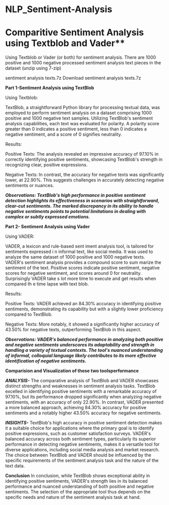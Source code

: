 # NLP_Sentiment-Analysis

# Comparitive Sentiment Analysis using Textblob and Vader**

Using Textblob or Vader (or both) for sentiment analysis.
There are 1000 positive and 1000 negative processed sentiment analysis text pieces
in the dataset (unzip using 7-zip)

sentiment analysis texts.7z Download sentiment analysis texts.7z

**Part 1-Sentiment Analysis using TextBlob**

Using Textblob:

TextBlob, a straightforward Python library for processing textual data, was employed to perform sentiment analysis on a dataset comprising 1000 positive and 1000 negative text samples. Utilizing TextBlob's sentiment analysis capabilities, each text was evaluated for polarity. A polarity score greater than 0 indicates a positive sentiment, less than 0 indicates a negative sentiment, and a
score of 0 signifies neutrality.

Results:

Positive Texts: The analysis revealed an impressive accuracy of 97.10% in correctly
identifying positive sentiments, showcasing TextBlob's strength in recognizing clear,
positive expressions.

Negative Texts: In contrast, the accuracy for negative texts was significantly lower, at
22.90%. This suggests challenges in accurately detecting negative sentiments or
nuances.

***Observations: TextBlob's high performance in positive sentiment detection highlights its
effectiveness in scenarios with straightforward, clear-cut sentiments. The marked
discrepancy in its ability to handle negative sentiments points to potential
limitations in dealing with complex or subtly expressed emotions.***

**Part 2- Sentiment Analysis using Vader**

Using VADER:

VADER, a lexicon and rule-based sent
iment analysis tool, is tailored for sentiments expressed i
n informal text, like social media. It was used to analyze
the same dataset of 1000 positive and 1000 negative texts.
VADER's sentiment analysis provides a compound score to sum
marize the sentiment of the text. Positive scores indicate
positive sentiment, negative scores for negative sentiment,
and scores around 0 for neutrality. Surprisingly VADER take
s lot more time to execute and get results when compared th
e time lapse with text blob.

Results:

Positive Texts: VADER achieved an 84.30% accuracy in identifying positive sentiments,
demonstrating its capability but with a slightly lower proficiency compared to TextBlob.

Negative Texts: More notably, it showed a significantly higher accuracy of 43.50% for
negative texts, outperforming TextBlob in this aspect. 

***Observations: VADER's balanced performance in analyzing both positive and negative sentiments
underscores its adaptability and strength in handling a variety of textual contexts.
The tool's nuanced understanding of informal, colloquial language likely
contributes to its more effective identification of negative sentiments.***

**Comparision and Visualization of these two toolsperformance**

***ANALYSIS-***
The comparative analysis of TextBlob and VADER showcases distinct strengths and
weaknesses in sentiment analysis tasks. TextBlob excelled in identifying positive
sentiments with a remarkable accuracy of 97.10%, but its performance dropped
significantly when analyzing negative sentiments, with an accuracy of only 22.90%. In
contrast, VADER presented a more balanced approach, achieving 84.30% accuracy for
positive sentiments and a notably higher 43.50% accuracy for negative sentiments.

***INSIGHTS-***
TextBlob's high accuracy in positive sentiment detection makes it a suitable choice for
applications where the primary goal is to identify positive expressions, such as customer
satisfaction surveys. VADER's balanced accuracy across both sentiment types, particularly its superior
performance in detecting negative sentiments, makes it a versatile tool for diverse
applications, including social media analysis and market research.
The choice between TextBlob and VADER should be influenced by the specific
requirements of the sentiment analysis task and the nature of the text data.

**Conclusion**
In conclusion, while TextBlob shows exceptional ability in identifying positive sentiments,
VADER's strength lies in its balanced performance and nuanced understanding of both
positive and negative sentiments. The selection of the appropriate tool thus depends on
the specific needs and nature of the sentiment analysis task at hand.

